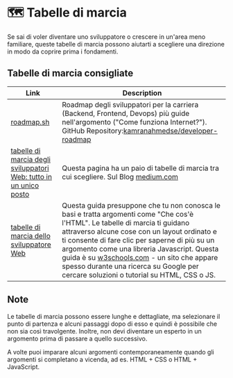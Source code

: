 # 🗺️ Tabelle di marcia

Se sai di voler diventare uno sviluppatore o crescere in un'area meno familiare, queste tabelle di marcia possono aiutarti a scegliere una direzione in modo da coprire prima i fondamenti.

## Tabelle di marcia consigliate

| Link                                                                                                                                                  | Description                                                                                                                                                                                                                                                                                                                                                                                                                                 |
| ----------------------------------------------------------------------------------------------------------------------------------------------------- | ------------------------------------------------------------------------------------------------------------------------------------------------------------------------------------------------------------------------------------------------------------------------------------------------------------------------------------------------------------------------------------------------------------------------------------------- |
| [roadmap.sh](https://roadmap.sh/)                                                                                                                     | Roadmap degli sviluppatori per la carriera (Backend, Frontend, Devops) più guide nell'argomento ("Come funziona Internet?"). GitHub Repository:[kamranahmedse/developer-roadmap](https://github.com/kamranahmedse/developer-roadmap)                                                                                                                                                                                                        |
| [tabelle di marcia degli sviluppatori Web: tutto in un unico posto](https://medium.com/level-up-web/developer-roadmaps-all-in-one-place-75c0402db0e0) | Questa pagina ha un paio di tabelle di marcia tra cui scegliere. Sul Blog [medium.com](https://medium.com)                                                                                                                                                                                                                                                                                                                                  |
| [tabelle di marcia dello sviluppatore Web](https://www.w3schools.com/whatis/)                                                                         | Questa guida presuppone che tu non conosca le basi e tratta argomenti come "Che cos'è l'HTML". Le tabelle di marcia ti guidano attraverso alcune cose con un layout ordinato e ti consente di fare clic per saperne di più su un argomento come una libreria Javascript. Questa guida è su [w3schools.com](www.w3schools.com) - un sito che appare spesso durante una ricerca su Google per cercare soluzioni o tutorial su HTML, CSS o JS. |

## Note

Le tabelle di marcia possono essere lunghe e dettagliate, ma selezionare il punto di partenza e alcuni passaggi dopo di esso e quindi è possibile che non sia così travolgente. Inoltre, non devi diventare un esperto in un argomento prima di passare a quello successivo.

A volte puoi imparare alcuni argomenti contemporaneamente quando gli argomenti si completano a vicenda, ad es. HTML + CSS o HTML + JavaScript.
